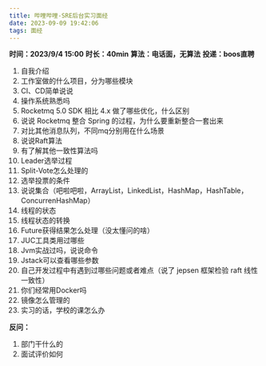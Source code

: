 ```yaml
---
title: 哔哩哔哩-SRE后台实习面经
date: 2023-09-09 19:42:06
tags: 面经
---
```



**时间：2023/9/4 15:00**
**时长：40min**
**算法：电话面，无算法**
**投递：boos直聘**

1. 自我介绍
2. 工作室做的什么项目，分为哪些模块
3. CI、CD简单说说
4. 操作系统熟悉吗
5. Rocketmq 5.0 SDK 相比 4.x 做了哪些优化，什么区别
6. 说说 Rocketmq 整合 Spring 的过程，为什么要重新整合一套出来
7. 对比其他消息队列，不同mq分别用在什么场景
8. 说说Raft算法
9. 有了解其他一致性算法吗
10. Leader选举过程
11. Split-Vote怎么处理的
12. 选举投票的条件
13. 说说集合（吧啦吧啦，ArrayList，LinkedList，HashMap，HashTable，ConcurrenHashMap）
14. 线程的状态
15. 线程状态的转换
16. Future获得结果怎么处理（没太懂问的啥）
17. JUC工具类用过哪些
18. Jvm实战过吗，说说命令
19. Jstack可以查看哪些参数
20. 自己开发过程中有遇到过哪些问题或者难点（说了 jepsen 框架检验 raft 线性一致性）
21. 你们经常用Docker吗
22. 镜像怎么管理的
23. 实习的话，学校的课怎么办

**反问：**

1. 部门干什么的
2. 面试评价如何